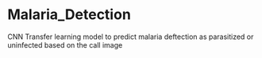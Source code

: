 # Malaria_Detection
 CNN Transfer learning model to predict malaria deftection as parasitized or uninfected based on the call image
